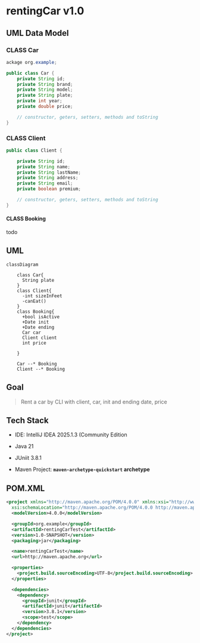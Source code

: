 # rentingCar v1.0

## UML Data Model

### CLASS Car

```java
ackage org.example;

public class Car {
    private String id;
    private String brand;
    private String model;
    private String plate;
    private int year;
    private double price;

    // constructor, geters, setters, methods and toString
}
```

### CLASS Client

```java
public class Client {

    private String id;
    private String name;
    private String lastName;
    private String address;
    private String email;
    private boolean premium;

    // constructor, geters, setters, methods and toString
}
```

#### CLASS Booking

todo



## UML

```mermaid
classDiagram
   
    class Car{
      String plate
    }
    class Client{
      -int sizeInFeet
      -canEat()
    }
    class Booking{
      +bool isActive
      +Date init
      +Date ending
      Car car
      Client client
      int price
      
    }

    Car --* Booking
    Client --* Booking
```

## Goal

> Rent a car by CLI with client, car, init and ending date, price

## Tech Stack

- IDE: IntelliJ IDEA 2025.1.3 (Community Edition

- Java 21

- JUniit 3.8.1

- Maven Project: **`maven-archetype-quickstart` archetype**

## POM.XML

```xml
<project xmlns="http://maven.apache.org/POM/4.0.0" xmlns:xsi="http://www.w3.org/2001/XMLSchema-instance"
  xsi:schemaLocation="http://maven.apache.org/POM/4.0.0 http://maven.apache.org/xsd/maven-4.0.0.xsd">
  <modelVersion>4.0.0</modelVersion>

  <groupId>org.example</groupId>
  <artifactId>rentingCarTest</artifactId>
  <version>1.0-SNAPSHOT</version>
  <packaging>jar</packaging>

  <name>rentingCarTest</name>
  <url>http://maven.apache.org</url>

  <properties>
    <project.build.sourceEncoding>UTF-8</project.build.sourceEncoding>
  </properties>

  <dependencies>
    <dependency>
      <groupId>junit</groupId>
      <artifactId>junit</artifactId>
      <version>3.8.1</version>
      <scope>test</scope>
    </dependency>
  </dependencies>
</project>
```

